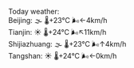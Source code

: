Today weather:  
Beijing: 🌫  🌡️+23°C 🌬️←4km/h  
Tianjin: ☀️ 🌡️+24°C 🌬️↖11km/h  
Shijiazhuang: 🌫  🌡️+23°C 🌬️↑4km/h  
Tangshan: ☀️ 🌡️+24°C 🌬️←0km/h  
